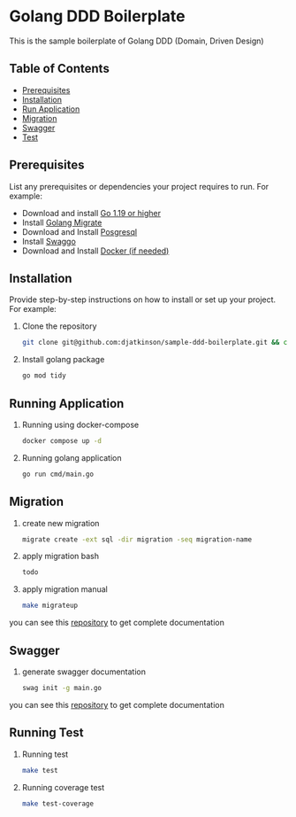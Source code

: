 # Golang DDD Boilerplate

This is the sample boilerplate of Golang DDD (Domain, Driven Design)

## Table of Contents

- [Prerequisites](#Prerequisites)
- [Installation](#installation)
- [Run Application](#running-application)
- [Migration](#migration)
- [Swagger](#swagger)
- [Test](#test)

## Prerequisites

List any prerequisites or dependencies your project requires to run. For example:

- Download and install [Go 1.19 or higher](https://go.dev/doc/install)
- Install [Golang Migrate](https://github.com/golang-migrate/migrate) 
- Download and Install [Posgresql](https://www.postgresql.org/download/)
- Install [Swaggo](https://github.com/swaggo/swag)
- Download and Install [Docker (if needed)](https://www.docker.com/products/docker-desktop/)

## Installation

Provide step-by-step instructions on how to install or set up your project. For example:

1. Clone the repository
   ```bash
   git clone git@github.com:djatkinson/sample-ddd-boilerplate.git && cd sample-ddd-boilerplate

2. Install golang package
    ```bash
   go mod tidy

## Running Application
1. Running using docker-compose
    ```bash
   docker compose up -d
   
2. Running golang application
    ```bash
   go run cmd/main.go

## Migration

1. create new migration
    ```bash
    migrate create -ext sql -dir migration -seq migration-name

2. apply migration bash
    ```bash
   todo

3. apply migration manual
    ```bash
    make migrateup
you can see this [repository](https://github.com/golang-migrate/migrate) to get complete documentation

## Swagger
1. generate swagger documentation
    ```bash
   swag init -g main.go 
you can see this [repository](https://github.com/swaggo/swag) to get complete documentation

## Running Test
1. Running test
    ```bash
   make test
2. Running coverage test
    ```bash
   make test-coverage